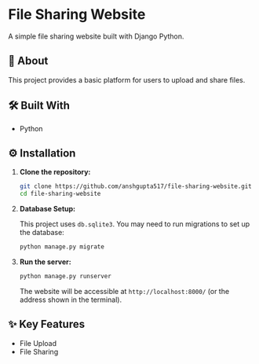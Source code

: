 
# File Sharing Website

A simple file sharing website built with Django Python.

## 🚀 About

This project provides a basic platform for users to upload and share files.

## 🛠️ Built With

*   Python

## ⚙️ Installation

1.  **Clone the repository:**

    ```bash
    git clone https://github.com/anshgupta517/file-sharing-website.git
    cd file-sharing-website
    ```


2.  **Database Setup:**

    This project uses `db.sqlite3`.  You may need to run migrations to set up the database:

    ```bash
    python manage.py migrate
    ```

3.  **Run the server:**

    ```bash
    python manage.py runserver
    ```

    The website will be accessible at `http://localhost:8000/` (or the address shown in the terminal).

## ✨ Key Features

*   File Upload
*   File Sharing
